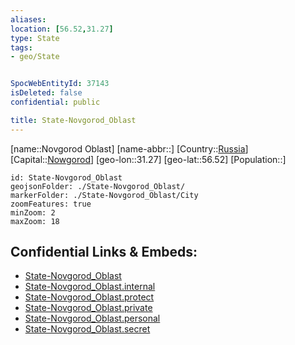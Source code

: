 ```yaml
---
aliases: 
location: [56.52,31.27]
type: State
tags:
- geo/State


SpocWebEntityId: 37143
isDeleted: false
confidential: public

title: State-Novgorod_Oblast
---
```

[name::Novgorod Oblast]
[name-abbr::]
[Country::[Russia](geo/Continent/Europe/Russia.md)]
[Capital::[Nowgorod](geo/Continent/Europe/Russia/City/Nowgorod.md)]
[geo-lon::31.27]
[geo-lat::56.52]
[Population::]



```leaflet
id: State-Novgorod_Oblast
geojsonFolder: ./State-Novgorod_Oblast/
markerFolder: ./State-Novgorod_Oblast/City
zoomFeatures: true 
minZoom: 2 
maxZoom: 18
```


## Confidential Links & Embeds: 
- [State-Novgorod_Oblast](../../../../../../_public/geo/Continent/Europe/Russia/State/State-Novgorod_Oblast.md) 
- [State-Novgorod_Oblast.internal](../../../../../../_internal/geo/Continent/Europe/Russia/State/State-Novgorod_Oblast.internal.md) 
- [State-Novgorod_Oblast.protect](../../../../../../_protect/geo/Continent/Europe/Russia/State/State-Novgorod_Oblast.protect.md) 
- [State-Novgorod_Oblast.private](../../../../../../_private/geo/Continent/Europe/Russia/State/State-Novgorod_Oblast.private.md) 
- [State-Novgorod_Oblast.personal](../../../../../../_personal/geo/Continent/Europe/Russia/State/State-Novgorod_Oblast.personal.md) 
- [State-Novgorod_Oblast.secret](../../../../../../_secret/geo/Continent/Europe/Russia/State/State-Novgorod_Oblast.secret.md) 
